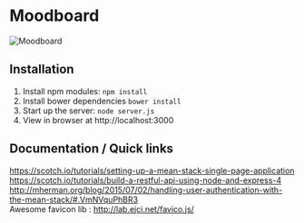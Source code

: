 # Moodboard

![Moodboard](http://img15.hostingpics.net/pics/305099Capturedecran20160131a000719.png)

## Installation
1. Install npm modules: `npm install`
2. Install bower dependencies `bower install`
3. Start up the server: `node server.js`
4. View in browser at http://localhost:3000

## Documentation / Quick links

https://scotch.io/tutorials/setting-up-a-mean-stack-single-page-application  
https://scotch.io/tutorials/build-a-restful-api-using-node-and-express-4  
http://mherman.org/blog/2015/07/02/handling-user-authentication-with-the-mean-stack/#.VmNVquPhBR3  
Awesome favicon lib : http://lab.ejci.net/favico.js/  